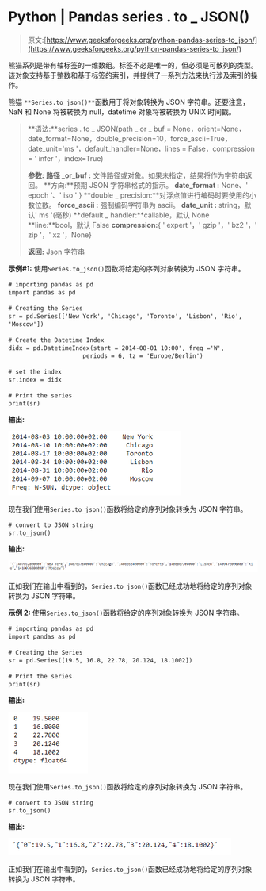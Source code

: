 # Python | Pandas series . to _ JSON()

> 原文:[https://www.geeksforgeeks.org/python-pandas-series-to_json/](https://www.geeksforgeeks.org/python-pandas-series-to_json/)

熊猫系列是带有轴标签的一维数组。标签不必是唯一的，但必须是可散列的类型。该对象支持基于整数和基于标签的索引，并提供了一系列方法来执行涉及索引的操作。

熊猫 `**Series.to_json()**`函数用于将对象转换为 JSON 字符串。还要注意，NaN 和 None 将被转换为 null，datetime 对象将被转换为 UNIX 时间戳。

> **语法:**series . to _ JSON(path _ or _ buf = None，orient=None，date_format=None，double_precision=10，force_ascii=True，date_unit='ms '，default_handler=None，lines = False，compression = ' infer '，index=True)
> 
> **参数:**
> **路径 _or_buf :** 文件路径或对象。如果未指定，结果将作为字符串返回。
> **方向:**预期 JSON 字符串格式的指示。
> **date_format :** None、' epoch '、' iso ' }
> **double _ precision:**对浮点值进行编码时要使用的小数位数。
> **force_ascii :** 强制编码字符串为 ascii。
> **date_unit :** string，默认' ms '(毫秒)
> **default _ handler:**callable，默认 None
> **line:**bool，默认 False
> **compression:**{ ' expert '，' gzip '，' bz2 '，' zip '，' xz '，None}
> 
> **返回:** Json 字符串

**示例#1:** 使用`Series.to_json()`函数将给定的序列对象转换为 JSON 字符串。

```
# importing pandas as pd
import pandas as pd

# Creating the Series
sr = pd.Series(['New York', 'Chicago', 'Toronto', 'Lisbon', 'Rio', 'Moscow'])

# Create the Datetime Index
didx = pd.DatetimeIndex(start ='2014-08-01 10:00', freq ='W', 
                     periods = 6, tz = 'Europe/Berlin') 

# set the index
sr.index = didx

# Print the series
print(sr)
```

**输出:**

![](img/b50676c0b2fee5f5081a878b2e8c0c96.png)

现在我们使用`Series.to_json()`函数将给定的序列对象转换为 JSON 字符串。

```
# convert to JSON string
sr.to_json()
```

**输出:**

![](img/456941e67579c2d16d4318b78363ebf3.png)

正如我们在输出中看到的，`Series.to_json()`函数已经成功地将给定的序列对象转换为 JSON 字符串。

**示例 2:** 使用`Series.to_json()`函数将给定的序列对象转换为 JSON 字符串。

```
# importing pandas as pd
import pandas as pd

# Creating the Series
sr = pd.Series([19.5, 16.8, 22.78, 20.124, 18.1002])

# Print the series
print(sr)
```

**输出:**

![](img/a3a0b30092578b29f9be598ce37cd26d.png)

现在我们使用`Series.to_json()`函数将给定的序列对象转换为 JSON 字符串。

```
# convert to JSON string
sr.to_json()
```

**输出:**

![](img/1e58b40e3c1d88a59284a085e39bf3d1.png)

正如我们在输出中看到的，`Series.to_json()`函数已经成功地将给定的序列对象转换为 JSON 字符串。